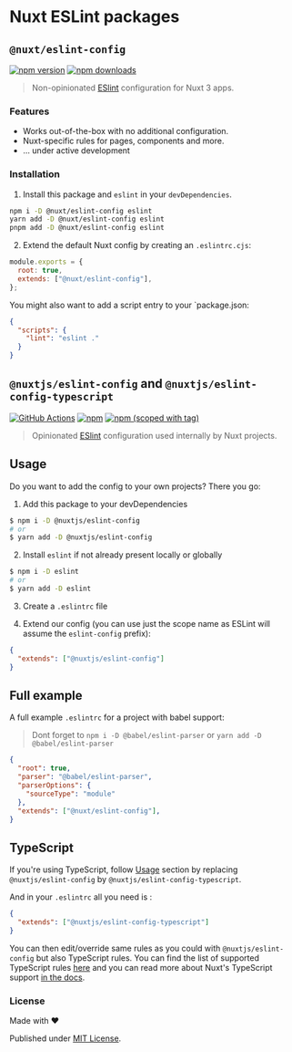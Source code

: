 # Nuxt ESLint packages

## `@nuxt/eslint-config`

[![npm version][npm-version-src]][npm-version-href]
[![npm downloads][npm-downloads-src]][npm-downloads-href]
<!--[![Github Actions][github-actions-src]][github-actions-href]
[![Codecov][codecov-src]][codecov-href]
[![Bundlephobia][bundlephobia-src]][bundlephobia-href]
[![LGTM][lgtm-src]][lgtm-href]-->

> Non-opinionated [ESlint](https://eslint.org/) configuration for Nuxt 3 apps.

### Features

- Works out-of-the-box with no additional configuration.
- Nuxt-specific rules for pages, components and more.
- ... under active development

### Installation

1. Install this package and `eslint` in your `devDependencies`.

```bash
npm i -D @nuxt/eslint-config eslint
yarn add -D @nuxt/eslint-config eslint
pnpm add -D @nuxt/eslint-config eslint
```

2. Extend the default Nuxt config by creating an `.eslintrc.cjs`:

```js
module.exports = {
  root: true,
  extends: ["@nuxt/eslint-config"],
};
```

You might also want to add a script entry to your `package.json:

```json
{
  "scripts": {
    "lint": "eslint ."
  }
}
```

## `@nuxtjs/eslint-config` and `@nuxtjs/eslint-config-typescript`

[![GitHub Actions](https://flat.badgen.net/github/checks/nuxt/eslint-config/main)](https://github.com/nuxt/eslint-config/actions?query=workflow%3Aci)
[![npm](https://flat.badgen.net/npm/dm/@nuxtjs/eslint-config)](https://npmjs.com/package/@nuxtjs/eslint-config)
[![npm (scoped with tag)](https://flat.badgen.net/npm/v/@nuxtjs/eslint-config)](https://npmjs.com/package/@nuxtjs/eslint-config)

> Opinionated [ESlint](https://eslint.org/) configuration used internally by Nuxt projects.

## Usage

Do you want to add the config to your own projects? There you go:

1. Add this package to your devDependencies

```bash
$ npm i -D @nuxtjs/eslint-config
# or
$ yarn add -D @nuxtjs/eslint-config
```

2. Install `eslint` if not already present locally or globally

```bash
$ npm i -D eslint
# or
$ yarn add -D eslint
```

3. Create a `.eslintrc` file

4. Extend our config (you can use just the scope name as ESLint will assume the `eslint-config` prefix):

```json
{
  "extends": ["@nuxtjs/eslint-config"]
}
```

## Full example

A full example `.eslintrc` for a project with babel support:

> Dont forget to `npm i -D @babel/eslint-parser` or `yarn add -D @babel/eslint-parser`

```json
{
  "root": true,
  "parser": "@babel/eslint-parser",
  "parserOptions": {
    "sourceType": "module"
  },
  "extends": ["@nuxt/eslint-config"],
}
```

## TypeScript

If you're using TypeScript, follow [Usage](#usage) section by replacing `@nuxtjs/eslint-config` by `@nuxtjs/eslint-config-typescript`.

And in your `.eslintrc` all you need is :

```json
{
  "extends": ["@nuxtjs/eslint-config-typescript"]
}
```

You can then edit/override same rules as you could with `@nuxtjs/eslint-config` but also TypeScript rules.
You can find the list of supported TypeScript rules [here](https://typescript-eslint.io/rules/#supported-rules) and you can read more about Nuxt's TypeScript support [in the docs](https://nuxt.com/docs/guide/concepts/typescript).

### License

Made with ❤️

Published under [MIT License](./LICENCE).

<!-- Badges -->

[npm-version-src]: https://img.shields.io/npm/v/@nuxt/eslint-config?style=flat-square
[npm-version-href]: https://npmjs.com/package/@nuxt/eslint-config
[npm-downloads-src]: https://img.shields.io/npm/dm/@nuxt/eslint-config?style=flat-square
[npm-downloads-href]: https://npmjs.com/package/@nuxt/eslint-config
[github-actions-src]: https://img.shields.io/github/workflow/status/nuxt/eslint-config/ci/main?style=flat-square
[github-actions-href]: https://github.com/nuxt/eslint-config/actions?query=workflow%3Aci
[codecov-src]: https://img.shields.io/codecov/c/gh/nuxt/eslint-config/main?style=flat-square
[codecov-href]: https://codecov.io/gh/nuxt/eslint-config
[lgtm-src]: https://img.shields.io/lgtm/grade/javascript/github/nuxt/eslint-config?style=flat-square
[lgtm-href]: https://lgtm.com/projects/g/nuxt/eslint-config
[bundlephobia-src]: https://img.shields.io/bundlephobia/minzip/@nuxt/eslint-config?style=flat-square
[bundlephobia-href]: https://bundlephobia.com/package/@nuxt/eslint-config
